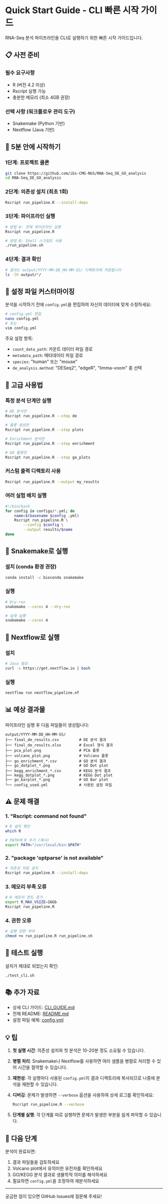 # Quick Start Guide - CLI 빠른 시작 가이드

RNA-Seq 분석 파이프라인을 CLI로 실행하기 위한 빠른 시작 가이드입니다.

## 📋 사전 준비

### 필수 요구사항
- R (버전 4.2 이상)
- Rscript 실행 가능
- 충분한 메모리 (최소 4GB 권장)

### 선택 사항 (워크플로우 관리 도구)
- Snakemake (Python 기반)
- Nextflow (Java 기반)

## 🚀 5분 안에 시작하기

### 1단계: 프로젝트 클론
```bash
git clone https://github.com/ibs-CMG-NGS/RNA-Seq_DE_GO_analysis
cd RNA-Seq_DE_GO_analysis
```

### 2단계: 의존성 설치 (최초 1회)
```bash
Rscript run_pipeline.R --install-deps
```

### 3단계: 파이프라인 실행
```bash
# 방법 A: 전체 파이프라인 실행
Rscript run_pipeline.R

# 방법 B: Shell 스크립트 사용
./run_pipeline.sh
```

### 4단계: 결과 확인
```bash
# 결과는 output/YYYY-MM-DD_HH-MM-SS/ 디렉토리에 저장됩니다
ls -lh output/*/
```

## 📝 설정 파일 커스터마이징

분석을 시작하기 전에 `config.yml`을 편집하여 자신의 데이터에 맞게 수정하세요:

```bash
# config.yml 편집
nano config.yml
# 또는
vim config.yml
```

주요 설정 항목:
- `count_data_path`: 카운트 데이터 파일 경로
- `metadata_path`: 메타데이터 파일 경로
- `species`: "human" 또는 "mouse"
- `de_analysis.method`: "DESeq2", "edgeR", "limma-voom" 중 선택

## 🔧 고급 사용법

### 특정 분석 단계만 실행
```bash
# DE 분석만
Rscript run_pipeline.R --step de

# 플롯 생성만
Rscript run_pipeline.R --step plots

# Enrichment 분석만
Rscript run_pipeline.R --step enrichment

# GO 플롯만
Rscript run_pipeline.R --step go_plots
```

### 커스텀 출력 디렉토리 사용
```bash
Rscript run_pipeline.R --output my_results
```

### 여러 실험 배치 실행
```bash
#!/bin/bash
for config in configs/*.yml; do
    name=$(basename $config .yml)
    Rscript run_pipeline.R \
        --config $config \
        --output results/$name
done
```

## 🐍 Snakemake로 실행

### 설치 (conda 환경 권장)
```bash
conda install -c bioconda snakemake
```

### 실행
```bash
# Dry-run
snakemake --cores 4 --dry-run

# 실제 실행
snakemake --cores 4
```

## 🌊 Nextflow로 실행

### 설치
```bash
# Java 필요
curl -s https://get.nextflow.io | bash
```

### 실행
```bash
nextflow run nextflow_pipeline.nf
```

## 📊 예상 결과물

파이프라인 실행 후 다음 파일들이 생성됩니다:

```
output/YYYY-MM-DD_HH-MM-SS/
├── final_de_results.csv         # DE 분석 결과
├── final_de_results.xlsx        # Excel 형식 결과
├── pca_plot.png                 # PCA 플롯
├── volcano_plot.png             # Volcano 플롯
├── go_enrichment_*.csv          # GO 분석 결과
├── go_dotplot_*.png             # GO Dot plot
├── kegg_enrichment_*.csv        # KEGG 분석 결과
├── kegg_dotplot_*.png           # KEGG Dot plot
├── go_barplot_*.png             # GO Bar plot
└── config_used.yml              # 사용된 설정 파일
```

## ⚠️ 문제 해결

### 1. "Rscript: command not found"
```bash
# R 설치 확인
which R

# PATH에 R 추가 (예시)
export PATH="/usr/local/bin:$PATH"
```

### 2. "package 'optparse' is not available"
```bash
# 의존성 자동 설치
Rscript run_pipeline.R --install-deps
```

### 3. 메모리 부족 오류
```bash
# R 메모리 한도 증가
export R_MAX_VSIZE=16Gb
Rscript run_pipeline.R
```

### 4. 권한 오류
```bash
# 실행 권한 부여
chmod +x run_pipeline.R run_pipeline.sh
```

## 🧪 테스트 실행

설치가 제대로 되었는지 확인:
```bash
./test_cli.sh
```

## 📚 추가 자료

- 상세 CLI 가이드: [CLI_GUIDE.md](CLI_GUIDE.md)
- 전체 README: [README.md](README.md)
- 설정 파일 예제: [config.yml](config.yml)

## 💡 팁

1. **첫 실행 시간**: 의존성 설치와 첫 분석은 10-20분 정도 소요될 수 있습니다.

2. **병렬 처리**: Snakemake나 Nextflow를 사용하면 여러 샘플을 병렬로 처리할 수 있어 시간을 절약할 수 있습니다.

3. **재현성**: 각 실행마다 사용된 `config.yml`이 결과 디렉토리에 복사되므로 나중에 분석을 재현할 수 있습니다.

4. **디버깅**: 문제가 발생하면 `--verbose` 옵션을 사용하여 상세 로그를 확인하세요:
   ```bash
   Rscript run_pipeline.R --verbose
   ```

5. **단계별 실행**: 각 단계를 따로 실행하면 문제가 발생한 부분을 쉽게 파악할 수 있습니다.

## 🎯 다음 단계

분석이 완료되면:
1. 결과 파일들을 검토하세요
2. Volcano plot에서 유의미한 유전자를 확인하세요
3. GO/KEGG 분석 결과로 생물학적 의미를 해석하세요
4. 필요하면 `config.yml`을 조정하여 재분석하세요

---

궁금한 점이 있으면 GitHub Issues에 질문해 주세요!
